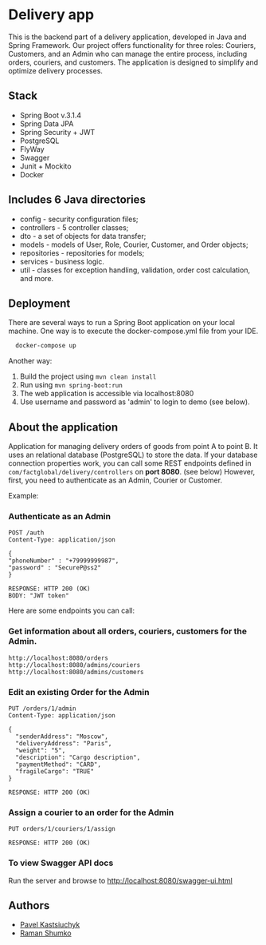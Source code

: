 # Delivery app

This is the backend part of a delivery application, developed in Java and Spring Framework. Our project offers functionality for three roles: Couriers, Customers, and an Admin who can manage the entire process, including orders, couriers, and customers. The application is designed to simplify and optimize delivery processes.

## Stack
- Spring Boot v.3.1.4
- Spring Data JPA
- Spring Security + JWT
- PostgreSQL
- FlyWay
- Swagger
- Junit + Mockito
- Docker

## Includes 6 Java directories
- config - security configuration files;
- controllers - 5 controller classes;
- dto - a set of objects for data transfer;
- models - models of User, Role, Courier, Customer, and Order objects;
- repositories - repositories for models;
- services - business logic.
- util - classes for exception handling, validation, order cost calculation, and more.
  
## Deployment
There are several ways to run a Spring Boot application on your local machine. One way is to execute the docker-compose.yml file from your IDE.

```bash
  docker-compose up
```
Another way:
1. Build the project using `mvn clean install`
2. Run using `mvn spring-boot:run`
3. The web application is accessible via localhost:8080
4. Use username and password as 'admin' to login to demo (see below).

## About the application
Application for managing delivery orders of goods from point A to point B. It uses an relational database (PostgreSQL) to store the data. If your database connection properties work, you can call some REST endpoints defined in ```com/factglobal/delivery/controllers``` on **port 8080**. (see below) However, first, you need to authenticate as an Admin, Courier or Customer. 

Example:
###  Authenticate as an Admin

```
POST /auth
Content-Type: application/json

{
"phoneNumber" : "+79999999987",
"password" : "SecureP@ss2"
}

RESPONSE: HTTP 200 (OK)
BODY: "JWT token"
```

Here are some endpoints you can call:

### Get information about all orders, couriers, customers for the Admin.

```
http://localhost:8080/orders
http://localhost:8080/admins/couriers
http://localhost:8080/admins/customers
```

### Edit an existing Order for the Admin

```
PUT /orders/1/admin
Content-Type: application/json

{
  "senderAddress": "Moscow",
  "deliveryAddress": "Paris",
  "weight": "5",
  "description": "Cargo description",
  "paymentMethod": "CARD",
  "fragileCargo": "TRUE"
}

RESPONSE: HTTP 200 (OK)
```
### Assign a courier to an order for the Admin

```
PUT orders/1/couriers/1/assign

RESPONSE: HTTP 200 (OK)
```

### To view Swagger API docs

Run the server and browse to [http://localhost:8080/swagger-ui.html](http://localhost:8080/swagger-ui.html)

## Authors
- [Pavel Kastsiuchyk](https://github.com/kostuchik)
- [Raman Shumko](https://github.com/ramanshumko)
